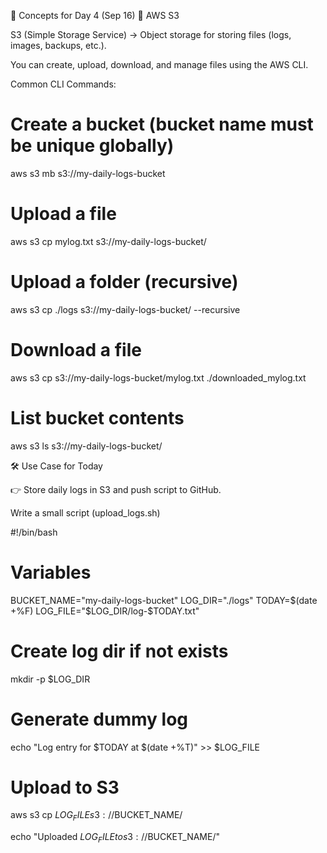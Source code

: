 📘 Concepts for Day 4 (Sep 16)
🔹 AWS S3

S3 (Simple Storage Service) → Object storage for storing files (logs, images, backups, etc.).

You can create, upload, download, and manage files using the AWS CLI.

Common CLI Commands:

# Create a bucket (bucket name must be unique globally)
aws s3 mb s3://my-daily-logs-bucket

# Upload a file
aws s3 cp mylog.txt s3://my-daily-logs-bucket/

# Upload a folder (recursive)
aws s3 cp ./logs s3://my-daily-logs-bucket/ --recursive

# Download a file
aws s3 cp s3://my-daily-logs-bucket/mylog.txt ./downloaded_mylog.txt

# List bucket contents
aws s3 ls s3://my-daily-logs-bucket/


🛠 Use Case for Today

👉 Store daily logs in S3 and push script to GitHub.

Write a small script (upload_logs.sh)

#!/bin/bash

# Variables
BUCKET_NAME="my-daily-logs-bucket"
LOG_DIR="./logs"
TODAY=$(date +%F)
LOG_FILE="$LOG_DIR/log-$TODAY.txt"

# Create log dir if not exists
mkdir -p $LOG_DIR

# Generate dummy log
echo "Log entry for $TODAY at $(date +%T)" >> $LOG_FILE

# Upload to S3
aws s3 cp $LOG_FILE s3://$BUCKET_NAME/

echo "Uploaded $LOG_FILE to s3://$BUCKET_NAME/"
